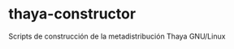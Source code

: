 thaya-constructor
=================

Scripts de construcción de la metadistribución Thaya GNU/Linux
